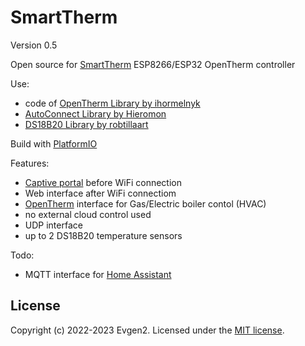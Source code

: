 # SmartTherm
Version 0.5

Open source for [SmartTherm](https://www.umkikit.ru/index.php?route=product/product&path=67&product_id=103) ESP8266/ESP32 OpenTherm controller

Use:
* code of [OpenTherm Library by ihormelnyk](https://github.com/ihormelnyk/opentherm_library)
* [AutoConnect Library by Hieromon](https://github.com/Hieromon/AutoConnect)
* [DS18B20 Library by robtillaart](https://github.com/RobTillaart/DS18B20_RT)

Build with [PlatformIO](https://platformio.org/)

Features:
* [Captive portal](https://en.wikipedia.org/wiki/Captive_portal) before WiFi connection
* Web interface after WiFi connectiom
* [OpenTherm](https://en.wikipedia.org/wiki/OpenTherm) interface for Gas/Electric boiler contol (HVAC)
* no external cloud control used
* UDP interface
* up to 2 DS18B20 temperature sensors


Todo:
* MQTT interface for [Home Assistant](https://www.home-assistant.io/)

## License
Copyright (c) 2022-2023 Evgen2. Licensed under the [MIT license](/LICENSE?raw=true).